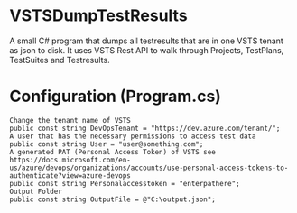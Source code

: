 # VSTSDumpTestResults
A small C# program that dumps all testresults that are in one VSTS tenant as json to disk.
It uses VSTS Rest API to walk through Projects, TestPlans, TestSuites and Testresults.

# Configuration (Program.cs)
```
Change the tenant name of VSTS
public const string DevOpsTenant = "https://dev.azure.com/tenant/";
A user that has the necessary permissions to access test data
public const string User = "user@something.com";
A generated PAT (Personal Access Token) of VSTS see https://docs.microsoft.com/en-us/azure/devops/organizations/accounts/use-personal-access-tokens-to-authenticate?view=azure-devops
public const string Personalaccesstoken = "enterpathere";
Output Folder
public const string OutputFile = @"C:\output.json";
```
